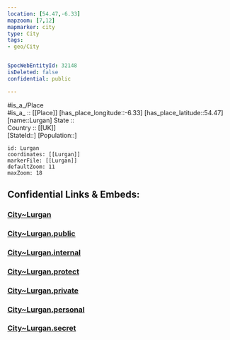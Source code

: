 ```yaml
---
location: [54.47,-6.33] 
mapzoom: [7,12] 
mapmarker: city 
type: City
tags:
- geo/City


SpocWebEntityId: 32148
isDeleted: false
confidential: public

---
```

#is_a_/Place  
#is_a_ :: [[Place]] 
[has_place_longitude::-6.33] 
[has_place_latitude::54.47] 
[name::Lurgan] 
State ::  
Country :: [[UK]]  
[StateId::] 
[Population::] 



```leaflet
id: Lurgan
coordinates: [[Lurgan]] 
markerFile: [[Lurgan]] 
defaultZoom: 11 
maxZoom: 18
```


## Confidential Links & Embeds: 

### [City~Lurgan](/_Standards/Earth/Continent/Europe/Europe~North/UK/Ireland~North/counties~Ireland~North/Armagh-City,Banbridge_and_Craig/cities~Armagh-City,Banbridge_and_Craig/Craigavon/City~Lurgan.md) 

### [City~Lurgan.public](/_public/Earth/Continent/Europe/Europe~North/UK/Ireland~North/counties~Ireland~North/Armagh-City,Banbridge_and_Craig/cities~Armagh-City,Banbridge_and_Craig/Craigavon/City~Lurgan.public.md) 

### [City~Lurgan.internal](/_internal/Earth/Continent/Europe/Europe~North/UK/Ireland~North/counties~Ireland~North/Armagh-City,Banbridge_and_Craig/cities~Armagh-City,Banbridge_and_Craig/Craigavon/City~Lurgan.internal.md) 

### [City~Lurgan.protect](/_protect/Earth/Continent/Europe/Europe~North/UK/Ireland~North/counties~Ireland~North/Armagh-City,Banbridge_and_Craig/cities~Armagh-City,Banbridge_and_Craig/Craigavon/City~Lurgan.protect.md) 

### [City~Lurgan.private](/_private/Earth/Continent/Europe/Europe~North/UK/Ireland~North/counties~Ireland~North/Armagh-City,Banbridge_and_Craig/cities~Armagh-City,Banbridge_and_Craig/Craigavon/City~Lurgan.private.md) 

### [City~Lurgan.personal](/_personal/Earth/Continent/Europe/Europe~North/UK/Ireland~North/counties~Ireland~North/Armagh-City,Banbridge_and_Craig/cities~Armagh-City,Banbridge_and_Craig/Craigavon/City~Lurgan.personal.md) 

### [City~Lurgan.secret](/_secret/Earth/Continent/Europe/Europe~North/UK/Ireland~North/counties~Ireland~North/Armagh-City,Banbridge_and_Craig/cities~Armagh-City,Banbridge_and_Craig/Craigavon/City~Lurgan.secret.md)

